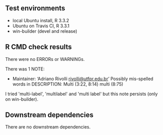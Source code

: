 ## Test environments
* local Ubuntu install, R 3.3.2
* Ubuntu on Travis CI, R 3.3.1
* win-builder (devel and release)

## R CMD check results
There were no ERRORs or WARNINGs.

There was 1 NOTE:

* Maintainer: ‘Adriano Rivolli <rivolli@utfpr.edu.br>’
Possibly mis-spelled words in DESCRIPTION:
  Multi (3:22, 8:14)
  multi (8:75)
  
I tried 'multi-label', 'multilabel' and 'multi label' but this note persists 
(only on win-builder).

## Downstream dependencies
There are no downstream dependencies.
